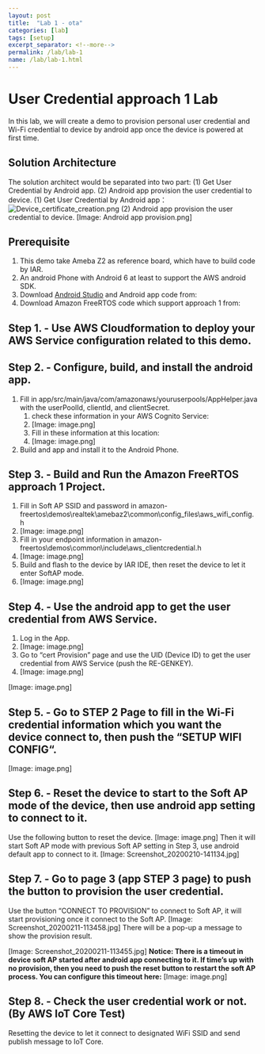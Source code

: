 ```yaml
---
layout: post
title:  "Lab 1 - ota"
categories: [lab]
tags: [setup]
excerpt_separator: <!--more-->
permalink: /lab/lab-1
name: /lab/lab-1.html
---
```

# User Credential approach 1 Lab

In this lab, we will create a demo to provision personal user credential and Wi-Fi credential to device by android app once the device is powered at first time.


## Solution Architecture 

The solution architect would be separated into two part: (1) Get User Credential by Android app. (2) Android app provision the user credential to device.
(1)  Get User Credential by Android app：
![Device_certificate_creation.png](../pics/lab1/Device_certificate_creation.png) (2) Android app provision the user credential to device.
[Image: Android app provision.png]
## Prerequisite

1. This demo take Ameba Z2 as reference board, which have to build code by IAR.
2. An android Phone with Android 6 at least to support the AWS android SDK.
3. Download [Android Studio](https://developer.android.com/studio) and Android app code from:
4. Download Amazon FreeRTOS code which support approach 1 from:

## Step 1. - Use AWS Cloudformation to deploy your AWS Service configuration related to this demo.



## Step 2. - Configure, build, and install the android app.

1. Fill in app/src/main/java/com/amazonaws/youruserpools/AppHelper.java with the userPoolId, clientId, and clientSecret.
    1. check these information in your AWS Cognito Service:
    2. [Image: image.png]
    3. Fill in these information at this location:
    4. [Image: image.png]
2. Build and app and install it to the Android Phone.



## Step 3. - Build and Run the Amazon FreeRTOS approach 1 Project.

1. Fill in Soft AP SSID and password in amazon-freertos\demos\realtek\amebaz2\common\config_files\aws_wifi_config.h
2. [Image: image.png]
3. Fill in your endpoint information in amazon-freertos\demos\common\include\aws_clientcredential.h
4. [Image: image.png]
5. Build and flash to the device by IAR IDE, then reset the device to let it enter SoftAP mode.
6. [Image: image.png]

## Step 4. - Use the android app to get the user credential from AWS Service.

1. Log in the App.
2. [Image: image.png]
3. Go to “cert Provision” page and use the UID (Device ID) to get the user credential from AWS Service (push the RE-GENKEY). 
4. [Image: image.png]

[Image: image.png]
## Step 5. - Go to STEP 2 Page to fill in the Wi-Fi credential information which you want the device connect to, then push the “SETUP WIFI CONFIG“.

[Image: image.png]
## Step 6. - Reset the device to start to the Soft AP mode of the device, then use android app setting to connect to it.

Use the following button to reset the device.
[Image: image.png]
Then it will start Soft AP mode with previous Soft AP setting in Step 3, use android default app to connect to it.
[Image: Screenshot_20200210-141134.jpg]


## Step 7. - Go to page 3 (app STEP 3 page) to push the button to provision the user credential.

Use the button “CONNECT TO PROVISION” to connect to Soft AP, it will start provisioning once it connect to the Soft AP.
[Image: Screenshot_20200211-113458.jpg]
There will be a pop-up a message to show the provision result.

[Image: Screenshot_20200211-113455.jpg]
**Notice: There is a timeout in device soft AP started after android app connecting to it. If time’s up with no provision, then you need to push the reset button to restart the soft AP process. You can configure this timeout here:**
[Image: image.png]

## Step 8. - Check the user credential work or not. (By AWS IoT Core Test)

Resetting the device to let it connect to designated  WiFi SSID and send publish message to IoT Core.


